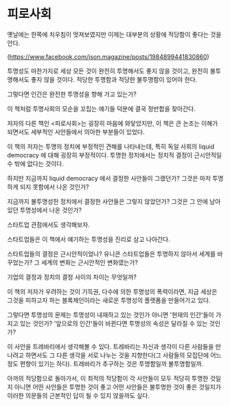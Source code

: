 # 피로사회

옛날에는 한쪽에 치우침이 멋져보였지만 이제는 대부분의 상황에 적당함이 좋다는 것을 안다.

(https://www.facebook.com/json.magazine/posts/1984899441830860)

투명성도 마찬가지로 세상 모든 것이 완전히 투명해서도 좋지 않을 것이고, 완전히 불투명해서도 좋지 않을 것이다. 적당한 투명함과 적당한 불투명함이 있어야 한다.

그렇다면 인간은 완전한 투명성을 향해 가고 있는가?

이 책처럼 투명사회의 모순을 꼬집는 얘기들 덕분에 결국 정반합을 찾아간다.



저자의 다른 책인 <피로사회>는 굉장히 마음에 와닿았지만, 이 책은 큰 논조는 이해가 되면서도 세부적인 사안들에서 의아한 부분들이 있었다.



이 책의 저자는 투명의 정치에 부정적인 견해를 나타내는데, 특히 독일 사회의 liquid democracy 에 대해 굉장히 부정적이다. 투명한 정치에서는 정치적 결정이 근시안적일 수 밖에 없다는 것이다.

하지만 지금까지 liquid democracy 에서 결정한 사안들이 그랬던가? 그것은 마저 투명하게 되지 못함에서 나온 것인가?

지금까지 불투명성한 정치에서 결정한 사안들은 그렇지 않았던가? 그것은 그 안에 남아있던 투명성에서 나온 것인가?



스타트업 관점에서도 생각해보자.

스타트업들은 이 책에서 얘기하는 투명성을 진리로 삼고 나아간다.

스타트업들의 결정은 근시안적이었나? 유니콘 스타트업들은 투명하지 않아서 세계를 바꾸었는가? 그 세계의 변화는 근시안적인 변화였는가?

기업의 결정과 정치의 결정 사이의 차이는 무엇일까?



이 책의 저자가 우려하는 것이 기득권, 다수에 의한 투명성의 폭력이라면, 지금 세상은 그것을 피하고자 하는 블록체인이라는 새로운 투명성의 플랫폼을 만들어가고 있다.

그렇다면 투명성의 문제는 투명성이 내재하고 있는 것인가 아니면 '현재의 인간'들이 가지고 있는 것인가? '앞으로의 인간'들이 바뀐다면 투명성의 속성은 달라질 수 있는 것인가?

이 사안을 트레바리에서 생각해볼 수 있다. 트레바리는 자신과 생각이 다른 사람들을 만나려고 하면서도 그 다른 생각을 서로 나누는 것을 지향한다(그 사람들의 모집단에 어느 정도 편향이 있기는 하다). 트레바리가 추구하는 것은 투명함일까 불투명함일까.



아까의 적당함으로 돌아가서, 이 최적의 적당함이 각 사안들이 모두 적당히 투명한 것일지 아니면 어떤 사안들은 투명한 것이 좋고 어떤 사안들은 불투명한 것이 좋은 것일지가 이러한 의문들의 근본적인 답이 될 수 있지 않을까도 싶다.
